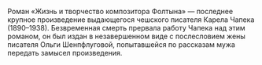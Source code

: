 <!--2017-01-28 10:46:34-->
Роман «Жизнь и творчество композитора Фолтына» — последнее крупное произведение выдающегося чешского писателя Карела Чапека (1890–1938). Безвременная смерть прервала работу Чапека над этим романом, он был издан в незавершенном виде с послесловием жены писателя Ольги Шенпфлуговой, попытавшейся по рассказам мужа передать замысел произведения.